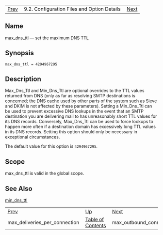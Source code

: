 |     |     |     |
| --- | --- | --- |
| [Prev](conf.ref.max_deliveries_per_connection)  | 9.2. Configuration Files and Option Details |  [Next](conf.ref.max_outbound_connections.php) |

<a name="conf.ref.max_dns_ttl"></a>
## Name

max_dns_ttl — set the maximum DNS TTL

## Synopsis

`max_dns_ttl = 4294967295`

<a name="idp10194720"></a>
## Description

Max_Dns_Ttl and Min_Dns_Ttl are optional overrides to the TTL values returned from DNS (only as far as resolving SMTP destinations is concerned; the DNS cache used by other parts of the system such as Sieve and DKIM is not affected by these parameters). Setting a Min_Dns_Ttl can be used to prevent excessive DNS lookups in the event that an SMTP destination you are delivering mail to has unreasonably short TTL values for its DNS records. Conversely, Max_Dns_Ttl can be used to force lookups to happen more often if a destination domain has excessively long TTL values in its DNS records. Setting this option should only be necessary in exceptional circumstances.

The default value for this option is `4294967295`.

<a name="idp10197936"></a>
## Scope

max_dns_ttl is valid in the global scope.

<a name="idp10199568"></a>
## See Also

[min_dns_ttl](conf.ref.min_dns_ttl "min_dns_ttl")

|     |     |     |
| --- | --- | --- |
| [Prev](conf.ref.max_deliveries_per_connection)  | [Up](conf.ref.files.php) |  [Next](conf.ref.max_outbound_connections.php) |
| max_deliveries_per_connection  | [Table of Contents](index) |  max_outbound_connections |

